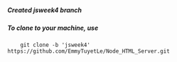 ##### Created jsweek4 branch
##### To clone to your machine, use
``` 
    git clone -b 'jsweek4' https://github.com/EmmyTuyetLe/Node_HTML_Server.git

```